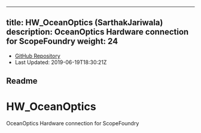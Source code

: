 
---
title: HW_OceanOptics (SarthakJariwala)
description: OceanOptics Hardware connection for ScopeFoundry
weight: 24
---
- [GitHub Repository](https://github.com/SarthakJariwala/HW_OceanOptics)
- Last Updated: 2019-06-19T18:30:21Z
## Readme
# HW_OceanOptics
OceanOptics Hardware connection for ScopeFoundry

